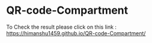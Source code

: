 # QR-code-Compartment

To Check the result please click on this link : https://himanshu1459.github.io/QR-code-Compartment/
